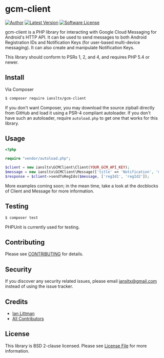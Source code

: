# gcm-client

[![Author](http://img.shields.io/badge/author-@iansltx-blue.svg?style=flat-square)](https://twitter.com/iansltx)
[![Latest Version](https://img.shields.io/github/release/iansltx/gcm-client.svg?style=flat-square)](https://github.com/iansltx/gcm-client/releases)
[![Software License](https://img.shields.io/badge/license-BSD-brightgreen.svg?style=flat-square)](LICENSE.md)

gcm-client is a PHP library for interacting with Google Cloud Messaging for Android's HTTP API. It can be used to
send messages to both Android Registration IDs and Notification Keys (for user-based multi-device messaging). It can
also create and manipulate Notification Keys.

This library should conform to PSRs 1, 2, and 4, and requires PHP 5.4 or newer.

## Install

Via Composer

``` bash
$ composer require iansltx/gcm-client
```

If you don't want Composer, you may download the source zipball directly from GitHub and load it using a PSR-4 compliant
autoloader. If you don't have such an autoloader, require `autoload.php` to get one that works for this library.

## Usage

```php
<?php

require "vendor/autoload.php";

$client = new iansltx\GCMClient\Client(YOUR_GCM_API_KEY);
$message = new iansltx\GCMClient\Message(['title' => 'Notification', 'message' => 'Hello World!']);
$response = $client->sendToRegIds($message, ['regId1', 'regId2']);
```

More examples coming soon; in the mean time, take a look at the docblocks of Client and Message for more information.

## Testing

``` bash
$ composer test
```

PHPUnit is currently used for testing.

## Contributing

Please see [CONTRIBUTING](CONTRIBUTING.md) for details.

## Security

If you discover any security related issues, please email iansltx@gmail.com instead of using the issue tracker.

## Credits

- [Ian Littman](https://github.com/iansltx)
- [All Contributors](../../contributors)

## License

This library is BSD 2-clause licensed. Please see [License File](LICENSE.md) for more information.
